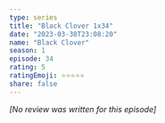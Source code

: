 ```yaml
---
type: series
title: "Black Clover 1x34"
date: "2023-03-30T23:08:20"
name: "Black Clover"
season: 1
episode: 34
rating: 5
ratingEmoji: ⭐️⭐️⭐️⭐️⭐️
share: false
---
```


_[No review was written for this episode]_
